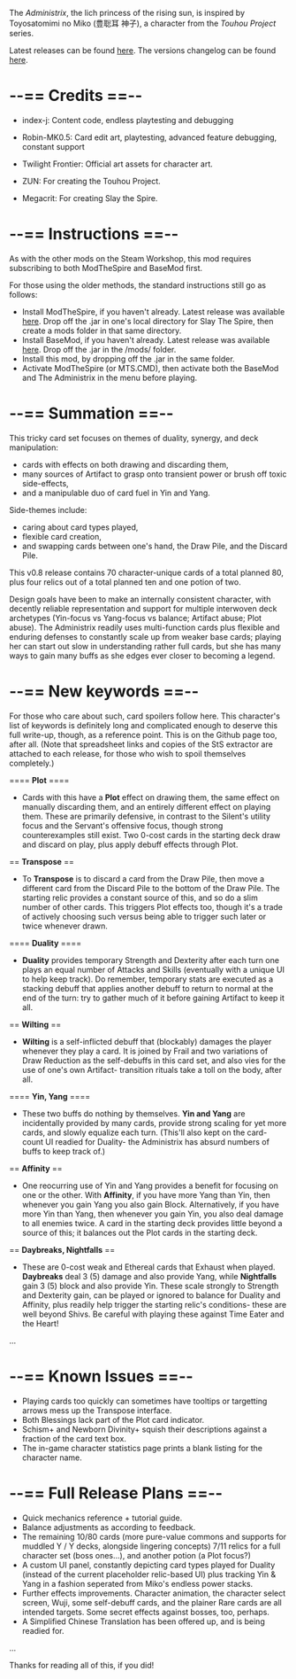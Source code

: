 The _Administrix_, the lich princess of the rising sun,
is inspired by Toyosatomimi no Miko (豊聡耳 神子),
a character from the _Touhou Project_ series.

Latest releases can be found [here](https://github.com/regret-index/Administrix-Mod/releases). The versions changelog can be found [here](https://github.com/regret-index/Administrix-Mod/blob/master/changelog.txt).

--== Credits ==--
======

 * index-j: Content code, endless playtesting and debugging
 * Robin-MK0.5: Card edit art, playtesting, advanced feature debugging,
   constant support

 * Twilight Frontier: Official art assets for character art.
 * ZUN: For creating the Touhou Project.
 * Megacrit: For creating Slay the Spire.

--== Instructions ==--
====== 

As with the other mods on the Steam Workshop, this mod requires subscribing to
both ModTheSpire and BaseMod first. 

For those using the older methods, the standard instructions still go as
follows:

 * Install ModTheSpire, if you haven't already.
   Latest release was available [here](https://github.com/kiooeht/ModTheSpire/releases).
   Drop off the .jar in one's local directory for Slay The Spire,
   then create a mods folder in that same directory.
 * Install BaseMod, if you haven't already.
   Latest release was available [here](https://github.com/daviscook477/BaseMod/releases).
   Drop off the .jar in the /mods/ folder.
 * Install this mod, by dropping off the .jar in the same folder.
 * Activate ModTheSpire (or MTS.CMD), then activate both the BaseMod
   and The Administrix in the menu before playing.

--== Summation ==--
======

This tricky card set focuses on themes of duality, synergy, and deck 
manipulation:

 * cards with effects on both drawing and discarding them,
 * many sources of Artifact to grasp onto transient power
   or brush off toxic side-effects,
 * and a manipulable duo of card fuel in Yin and Yang.
 
Side-themes include:

 * caring about card types played,
 * flexible card creation,
 * and swapping cards between one's hand, the Draw Pile, and the Discard Pile.

This v0.8 release contains 70 character-unique cards of a total planned 80,
plus four relics out of a total planned ten and one potion of two.

Design goals have been to make an internally consistent character, with decently
reliable representation and support for multiple interwoven deck archetypes
(Yin-focus vs Yang-focus vs balance; Artifact abuse; Plot abuse).
The Administrix readily uses multi-function cards plus flexible and enduring
defenses to constantly scale up from weaker base cards; playing her can start
out slow in understanding rather full cards, but she has many ways to gain many
buffs as she edges ever closer to becoming a legend.

--== New keywords ==--
======

For those who care about such, card spoilers follow here. This character's list
of keywords is definitely long and complicated enough to deserve this full
write-up, though, as a reference point. This is on the Github page too, after
all. (Note that spreadsheet links and copies of the StS extractor are attached
to each release, for those who wish to spoil themselves completely.)

==== __Plot__ ====

 * Cards with this have a __Plot__ effect on drawing them, the same effect on
   manually discarding them, and an entirely different effect on playing them.
   These are primarily defensive, in contrast to the Silent's utility focus
   and the Servant's offensive focus, though strong counterexamples still exist.
   Two 0-cost cards in the starting deck draw and discard on play, plus apply
   debuff effects through Plot.

== __Transpose__ ==

 * To __Transpose__ is to discard a card from the Draw Pile, then move a
   different card from the Discard Pile to the bottom of the Draw Pile. The
   starting relic provides a constant source of this, and so do a slim number
   of other cards. This triggers Plot effects too, though it's a trade of
   actively choosing such versus being able to trigger such later or twice whenever
   drawn.

==== __Duality__ ====

 * __Duality__ provides temporary Strength and Dexterity after each turn
   one plays an equal number of Attacks and Skills (eventually with a unique UI
   to help keep track). Do remember, temporary stats are executed as a stacking
   debuff that applies another debuff to return to normal at the end of the
   turn: try to gather much of it before gaining Artifact to keep it all.

== __Wilting__ ==

 * __Wilting__ is a self-inflicted debuff that (blockably) damages the player
   whenever they play a card. It is joined by Frail and two variations of Draw
   Reduction as the self-debuffs in this card set, and also vies for the use of
   one's own Artifact- transition rituals take a toll on the body, after all.

==== __Yin, Yang__ ====

 * These two buffs do nothing by themselves. __Yin and Yang__ are incidentally
   provided by many cards, provide strong scaling for yet more cards, and
   slowly equalize each turn. (This'll also kept on the card-count UI readied
   for Duality- the Administrix has absurd numbers of buffs to keep track of.)

== __Affinity__ ==

 * One reocurring use of Yin and Yang provides a benefit for focusing on one or
   the other. With __Affinity__, if you have more Yang than Yin, then whenever
   you gain Yang you also gain Block. Alternatively, if you have more Yin than
   Yang, then whenever you gain Yin, you also deal damage to all enemies twice.
   A card in the starting deck provides little beyond a source of this;
   it balances out the Plot cards in the starting deck.

== __Daybreaks, Nightfalls__ ==

 * These are 0-cost weak and Ethereal cards that Exhaust when played.
   __Daybreaks__ deal 3 (5) damage and also provide Yang, while __Nightfalls__ gain
   3 (5) block and also provide Yin. These scale strongly to Strength and 
   Dexterity gain, can be played or ignored to balance for Duality and Affinity,
   plus readily help trigger the starting relic's conditions- these are well 
   beyond Shivs. Be careful with playing these against Time Eater and the Heart!

...

--== Known Issues ==--
======

 * Playing cards too quickly can sometimes have tooltips or targetting arrows
   mess up the Transpose interface.
 * Both Blessings lack part of the Plot card indicator.
 * Schism+ and Newborn Divinity+ squish their descriptions against a fraction
   of the card text box.
 * The in-game character statistics page prints a blank listing for the 
   character name.

--== Full Release Plans ==--
======

 * Quick mechanics reference + tutorial guide.
 * Balance adjustments as according to feedback.
 * The remaining 10/80 cards (more pure-value commons and supports for 
   muddled Y / Y decks, alongside lingering concepts) 7/11 relics for a full 
   character set (boss ones...), and another potion (a Plot focus?)
 * A custom UI panel, constantly depicting card types played for Duality
   (instead of the current placeholder relic-based UI) plus tracking Yin & Yang
   in a fashion seperated from Miko's endless power stacks.
 * Further effects improvements. Character animation, the character select 
   screen, Wuji, some self-debuff cards, and the plainer Rare cards are all 
   intended targets. Some secret effects against bosses, too, perhaps.
 * A Simplified Chinese Translation has been offered up, and is being readied
   for.

...

Thanks for reading all of this, if you did!